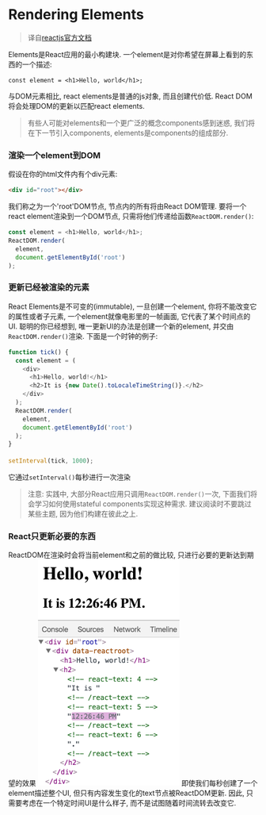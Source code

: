 # Rendering Elements
> 译自[reactjs官方文档](https://facebook.github.io/react/docs/rendering-elements.html)

Elements是React应用的最小构建块.
一个element是对你希望在屏幕上看到的东西的一个描述:
```
const element = <h1>Hello, world</h1>;
```

与DOM元素相比, react elements是普通的js对象, 而且创建代价低. React DOM将会处理DOM的更新以匹配react elements.

> 有些人可能对elements和一个更广泛的概念components感到迷惑, 我们将在下一节引入components, elements是components的组成部分.

### 渲染一个element到DOM

假设在你的html文件内有个div元素:
```html
<div id="root"></div>
```
我们称之为一个'root'DOM节点, 节点内的所有将由React DOM管理.
要将一个react element渲染到一个DOM节点, 只需将他们传递给函数`ReactDOM.render()`:
```javascript
const element = <h1>Hello, world</h1>;
ReactDOM.render(
  element,
  document.getElementById('root')
);
```

### 更新已经被渲染的元素

React Elements是不可变的(immutable), 一旦创建一个element, 你将不能改变它的属性或者子元素, 一个element就像电影里的一帧画面, 它代表了某个时间点的UI. 
聪明的你已经想到, 唯一更新UI的办法是创建一个新的element, 并交由`ReactDOM.render()`渲染.
下面是一个时钟的例子:
```javascript
function tick() {
  const element = (
    <div>
      <h1>Hello, world!</h1>
      <h2>It is {new Date().toLocaleTimeString()}.</h2>
    </div>
  );
  ReactDOM.render(
    element,
    document.getElementById('root')
  );
}

setInterval(tick, 1000);
```
它通过`setInterval()`每秒进行一次渲染

> 注意:
实践中, 大部分React应用只调用`ReactDOM.render()`一次, 下面我们将会学习如何使用stateful components实现这种需求.
建议阅读时不要跳过某些主题, 因为他们构建在彼此之上. 

### React只更新必要的东西

ReactDOM在渲染时会将当前element和之前的做比较, 只进行必要的更新达到期望的效果
![](dom-updates.gif)
即使我们每秒创建了一个element描述整个UI, 但只有内容发生变化的text节点被ReactDOM更新.
因此, 只需要考虑在一个特定时间UI是什么样子, 而不是试图随着时间流转去改变它.


